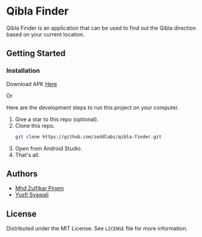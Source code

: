 # Qibla Finder

Qibla Finder is an application that can be used to find out the Qibla direction based on your current location.

## Getting Started

### Installation

Download APK [Here](https://github.com/zeddlabs/qibla-finder/releases/tag/v1.0.0)

Or

Here are the development steps to run this project on your computer.

1. Give a star to this repo (optional).
2. Clone this repo.
   ```sh
   git clone https://github.com/zeddlabs/qibla-finder.git
   ```
3. Open from Android Studio.
4. That's all.

## Authors

- [Mhd Zulfikar Pinem](https://github.com/zeddlabs)
- [Yusfi Syawali](https://github.com/Ysfii-Dev)

## License

Distributed under the MIT License. See `LICENSE` file for more information.
